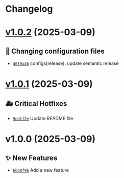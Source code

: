 # Changelog

# [v1.0.2](https://github.com/anIcedAntFA/file-utils/compare/v1.0.1...v1.0.2) (2025-03-09)

## 🔧 Changing configuration files
- [`46f9a46`](https://github.com/anIcedAntFA/file-utils/commit/46f9a46)  configs(release): update semantic release

# [v1.0.1](https://github.com/anIcedAntFA/file-utils/compare/v1.0.0...v1.0.1) (2025-03-09)

## 🚑 Critical Hotfixes

- [`9edff2e`](https://github.com/anIcedAntFA/file-utils/commit/9edff2e) ️ Update README file

# v1.0.0 (2025-03-09)

## ✨ New Features

- [`6bb8f9b`](https://github.com/anIcedAntFA/file-utils/commit/6bb8f9b) Add a new feature
